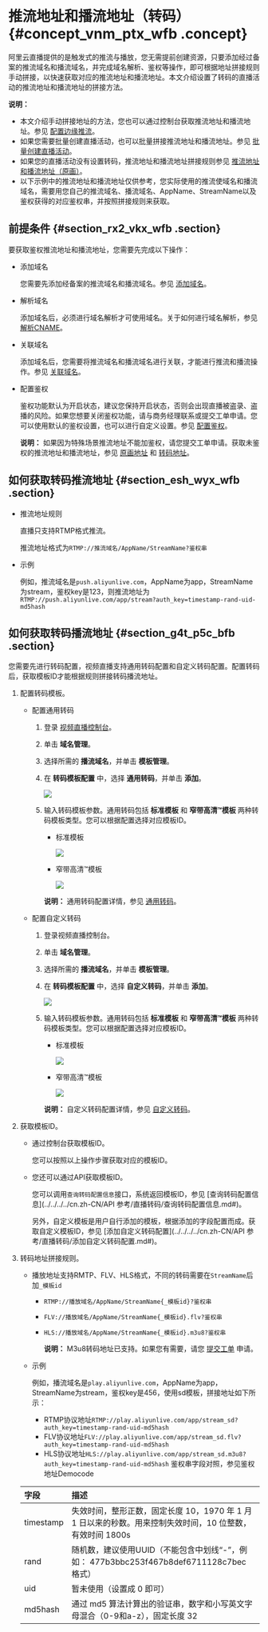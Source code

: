 # 推流地址和播流地址（转码） {#concept_vnm_ptx_wfb .concept}

阿里云直播提供的是触发式的推流与播放，您无需提前创建资源，只要添加经过备案的推流域名和播流域名，并完成域名解析、鉴权等操作，即可根据地址拼接规则手动拼接，以快速获取对应的推流地址和播流地址。本文介绍设置了转码的直播活动的推流地址和播流地址的拼接方法。

**说明：** 

-   本文介绍手动拼接地址的方法，您也可以通过控制台获取推流地址和播流地址。参见 [配置边缘推流](cn.zh-CN/用户指南/推播流配置/配置边缘推流.md#)。
-   如果您需要批量创建直播活动，也可以批量拼接推流地址和播流地址。参见 [批量创建直播活动](cn.zh-CN/用户指南/推播流配置/批量创建直播活动.md#)。
-   如果您的直播活动没有设置转码，推流地址和播流地址拼接规则参见 [推流地址和播流地址（原画）](cn.zh-CN/用户指南/推播流配置/推流地址和播流地址/推流地址与播流地址（原画）.md#)。
-   以下示例中的推流地址和播流地址仅供参考，您实际使用的推流使域名和播流域名，需要用您自己的推流域名、播流域名、AppName、StreamName以及鉴权获得的对应鉴权串，并按照拼接规则来获取。

## 前提条件 {#section_rx2_vkx_wfb .section}

要获取鉴权推流地址和播流地址，您需要先完成以下操作：

-   添加域名

    您需要先添加经备案的推流域名和播流域名。参见 [添加域名](cn.zh-CN/用户指南/域名管理/管理域名/添加域名.md#)。

-   解析域名

    添加域名后，必须进行域名解析才可使用域名。关于如何进行域名解析，参见 [解析CNAME](cn.zh-CN/用户指南/域名管理/解析CNAME.md#)。

-   关联域名

    添加域名后，您需要将推流域名和播流域名进行关联，才能进行推流和播流操作。参见 [关联域名](cn.zh-CN/用户指南/域名管理/管理域名/关联域名.md#)。

-   配置鉴权

    鉴权功能默认为开启状态，建议您保持开启状态，否则会出现直播被盗录、盗播的风险。如果您想要关闭鉴权功能，请与商务经理联系或提交工单申请。您可以使用默认的鉴权设置，也可以进行自定义设置。参见 [配置鉴权](cn.zh-CN/用户指南/域名管理/访问控制/配置鉴权.md#)。

    **说明：** 如果因为特殊场景推流地址不能加鉴权，请您提交工单申请。获取未鉴权的推流地址和播流地址，参见 [原画地址](cn.zh-CN/用户指南/推播流配置/推流地址和播流地址（未鉴权）/推流地址和播流地址（原画）.md#) 和 [转码地址](cn.zh-CN/用户指南/推播流配置/推流地址和播流地址（未鉴权）/推流地址和播流地址（转码）.md#)。


## 如何获取转码推流地址 {#section_esh_wyx_wfb .section}

-   推流地址规则

    直播只支持RTMP格式推流。

    推流地址格式为`RTMP://推流域名/AppName/StreamName?鉴权串`

-   示例

    例如，推流域名是`push.aliyunlive.com`，AppName为app，StreamName为stream，鉴权key是123，则推流地址为`RTMP://push.aliyunlive.com/app/stream?auth_key=timestamp-rand-uid-md5hash`


## 如何获取转码播流地址 {#section_g4t_p5c_bfb .section}

您需要先进行转码配置，视频直播支持通用转码配置和自定义转码配置。配置转码后，获取模板ID才能根据规则拼接转码播流地址。

1.  配置转码模板。
    -   配置通用转码
        1.  登录 [视频直播控制台](https://live.console.aliyun.com/?spm=5176.2020520001.aliyun_sidebar.aliyun_sidebar_live.22e14bd3E4Wfgc#/overview)。
        2.  单击 **域名管理**。
        3.  选择所需的 **播流域名**，并单击 **模板管理**。
        4.  在 **转码模板配置** 中，选择 **通用转码**，并单击 **添加**。

            ![](http://static-aliyun-doc.oss-cn-hangzhou.aliyuncs.com/assets/img/64903/154331357832853_zh-CN.png)

        5.  输入转码模板参数。通用转码包括 **标准模板** 和 **窄带高清™模板** 两种转码模板类型。您可以根据配置选择对应模板ID。

            -   标准模板

                ![](http://static-aliyun-doc.oss-cn-hangzhou.aliyuncs.com/assets/img/64903/154331357832856_zh-CN.png)

            -   窄带高清™模板

                ![](http://static-aliyun-doc.oss-cn-hangzhou.aliyuncs.com/assets/img/64903/154331357832858_zh-CN.png)

            **说明：** 通用转码配置详情，参见 [通用转码](cn.zh-CN/用户指南/转码管理/通用转码.md#)。

    -   配置自定义转码
        1.  登录视频直播控制台。
        2.  单击 **域名管理**。
        3.  选择所需的 **播流域名**，并单击 **模板管理**。
        4.  在 **转码模板配置** 中，选择 **自定义转码**，并单击 **添加**。

            ![](http://static-aliyun-doc.oss-cn-hangzhou.aliyuncs.com/assets/img/64903/154331357832854_zh-CN.png)

        5.  输入转码模板参数。通用转码包括 **标准模板** 和 **窄带高清™模板** 两种转码模板类型。您可以根据配置选择对应模板ID。

            -   标准模板

                ![](http://static-aliyun-doc.oss-cn-hangzhou.aliyuncs.com/assets/img/64903/154331357832859_zh-CN.png)

            -   窄带高清™模板

                ![](http://static-aliyun-doc.oss-cn-hangzhou.aliyuncs.com/assets/img/64903/154331357832861_zh-CN.png)

            **说明：** 自定义转码配置详情，参见 [自定义转码](cn.zh-CN/用户指南/转码管理/自定义转码.md#)。

2.  获取模板ID。
    -   通过控制台获取模板ID。

        您可以按照以上操作步骤获取对应的模板ID。

    -   您还可以通过API获取模板ID。

        您可以调用`查询转码配置信息`接口，系统返回模板ID，参见 [查询转码配置信息](../../../../cn.zh-CN/API 参考/直播转码/查询转码配置信息.md#)。

        另外，自定义模板是用户自行添加的模板，根据添加的字段配置而成。获取自定义模板ID，参见 [添加自定义转码配置](../../../../cn.zh-CN/API 参考/直播转码/添加自定义转码配置.md#)。

3.  转码地址拼接规则。

    -   播放地址支持RMTP、FLV、HLS格式，不同的转码需要在`StreamName`后加`_模板id`
        -   `RTMP://播放域名/AppName/StreamName{_模板id}?鉴权串`
        -   `FLV://播放域名/AppName/StreamName{_模板id}.flv?鉴权串`
        -   `HLS://播放域名/AppName/StreamName{_模板id}.m3u8?鉴权串`

            **说明：** M3u8转码地址已支持。如果您有需要，请您 [提交工单](https://workorder.console.aliyun.com/console.htm#/ticket/add?productCode=live&commonQuestionId=562) 申请。

    -   示例

        例如，播流域名是`play.aliyunlive.com`，AppName为app，StreamName为stream，鉴权key是456，使用sd模板，拼接地址如下所示：

        -   RTMP协议地址`RTMP://play.aliyunlive.com/app/stream_sd?auth_key=timestamp-rand-uid-md5hash`
        -   FLV协议地址`FLV://play.aliyunlive.com/app/stream_sd.flv?auth_key=timestamp-rand-uid-md5hash`
        -   HLS协议地址`HLS://play.aliyunlive.com/app/stream_sd.m3u8?auth_key=timestamp-rand-uid-md5hash`
    鉴权串字段对照，参见鉴权地址Democode

    |字段|描述|
    |:-|:-|
    |timestamp|失效时间，整形正数，固定长度 10，1970 年 1 月 1 日以来的秒数。用来控制失效时间，10 位整数，有效时间 1800s|
    |rand|随机数，建议使用UUID（不能包含中划线“-”，例如： 477b3bbc253f467b8def6711128c7bec 格式）|
    |uid|暂未使用（设置成 0 即可）|
    |md5hash|通过 md5 算法计算出的验证串，数字和小写英文字母混合（0-9和a-z），固定长度 32|


